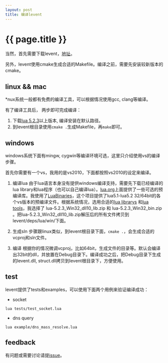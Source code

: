 ```yaml
---
layout: post
title: 编译levent
---
```


{{ page.title }}
================
当然，首先需要下载levent，[地址](https://github.com/xjdrew/levent)。

另外，levent使用cmake生成合适的Makefile。编译之前，需要先安装较新版本的cmake。

linux && mac
-------------
*nux系统一般都有免费的编译工具，可以根据情况使用gcc, clang等编译。

有了编译工具后， 两步即可完成编译：

1. 下载[lua 5.2.3](http://www.lua.org/ftp/lua-5.2.3.tar.gz)以上版本, 编译安装在默认路径。
2. 到levent根目录使用```cmake .```生成Makefile，再```make```即可。


windows
-------
windows系统下面有mingw, cygwin等编译环境可选，这里只介绍使用vs的编译步骤。

首先你需要有一个vs，我用的是vs2010，下面都按照vs2010的设定来编译。

1. 编译lua
由于lua语言本身没有提供windows编译支持，需要先下载已经编译的lua library和lua程序（也可以自己编译lua）。[lua.org](http://lua-users.org/wiki/LuaBinaries)上面提供了一些可选的预编译库。我使用了[LuaBinaries](http://luabinaries.sourceforge.net/)，这个项目提供了lua5.1-lua5.2 32/64bit的各个vs版本的预编译文件。根据系统情况，选用合适的[lua librarys](http://sourceforge.net/projects/luabinaries/files/5.2.3/Windows%20Libraries/Dynamic/) 和[lua tools](http://sourceforge.net/projects/luabinaries/files/5.2.3/Tools%20Executables/)，我选择了 lua-5.2.3_Win32_dll10_lib.zip 和 lua-5.2.3_Win32_bin.zip 。把lua-5.2.3_Win32_dll10_lib.zip解压后的所有文件拷贝到levent/deps/lua/win/下面。

2. 生成sln
步骤跟linux类似，到levent根目录下面，```cmake .```，会生成合适的vcproj和sln文件。

3. 编译
根据你的情况微调vcproj，比如64bit，生成文件的目录等。默认会编译出32bit的dll，并放置在Debug目录下。编译成功之后，把Debug目录下生成的levent.dll, struct.dll拷贝到levent根目录下，方便使用。

test
-----
levent提供了tests和examples，可以使用下面两个用例来验证编译成功：

* socket

```
lua tests/test_socket.lua
```

* dns query

```
lua example/dns_mass_resolve.lua
```

feedback
---------
有问题或需要讨论请提[issue](https://github.com/xjdrew/levent/issues)。

